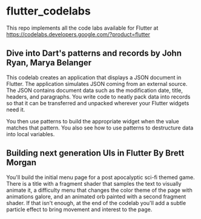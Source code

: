 # flutter_codelabs

This repo implements all the code labs available for Flutter at https://codelabs.developers.google.com/?product=flutter

## Dive into Dart's patterns and records by John Ryan, Marya Belanger

This codelab creates an application that displays a JSON document in Flutter. The application simulates JSON coming from an external source. The JSON contains document data such as the modification date, title, headers, and paragraphs. You write code to neatly pack data into records so that it can be transferred and unpacked wherever your Flutter widgets need it.

You then use patterns to build the appropriate widget when the value matches that pattern. You also see how to use patterns to destructure data into local variables.

## Building next generation UIs in Flutter By Brett Morgan

You'll build the initial menu page for a post apocalyptic sci-fi themed game. There is a title with a fragment shader that samples the text to visually animate it, a difficulty menu that changes the color theme of the page with animations galore, and an animated orb painted with a second fragment shader. If that isn't enough, at the end of the codelab you'll add a subtle particle effect to bring movement and interest to the page.


